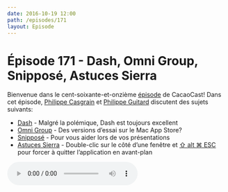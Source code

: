 ```yaml
---
date: 2016-10-19 12:00
path: /episodes/171
layout: Episode
---
```

# Épisode 171 - Dash, Omni Group, Snipposé, Astuces Sierra
<p>Bienvenue dans le cent-soixante-et-onzième <a href="https://archive.org/download/cacaocast/cacaocast_171.mp3" title="CacaoCast Episode 171">épisode</a> de CacaoCast! Dans cet épisode, <a href="http://www.twitter.com/philippec" title="Philippe Casgrain sur Twitter">Philippe Casgrain</a> et <a href="http://www.twitter.com/philippeguitard" title="Philippe Guitard sur Twitter">Philippe Guitard</a> discutent des sujets suivants:</p>
<ul><li><a href="http://www.imore.com/solving-dash" title="Dash">Dash</a> - Malgré la polémique, Dash est toujours excellent</li>
<li><a href="https://www.omnigroup.com/blog/providing-the-best-possible-app-store-experience" title="Omni Group">Omni Group</a> - Des versions d’essai sur le Mac App Store?</li>
<li><a href="http://www.samuelwford.com/snippose" title="Snipposé">Snipposé</a> - Pour vous aider lors de vos présentations</li>
<li><a href="https://twitter.com/scottbuscemi/status/782954988456640512" title="Astuces Sierra">Astuces Sierra</a> - Double-clic sur le côté d’une fenêtre et <a href="https://twitter.com/StuFFmc/status/787405513998868480" title="⇧ alt ⌘ ESC">⇧ alt ⌘ ESC</a> pour forcer à quitter l’application en avant-plan</li>
</ul>
<p><audio controls><source src="https://archive.org/download/cacaocast/cacaocast_171.mp3" type="audio/mpeg"><source src="https://archive.org/download/cacaocast/cacaocast_171.mp3" type="audio/mp4">Votre navigateur ne supporte pas l'élément audio / Your browser does not support the audio element.</audio></p>
